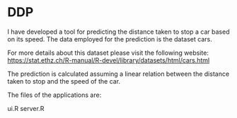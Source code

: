 # DDP

I have developed a tool for predicting the distance taken to stop a car based on its speed.
The data employed for the prediction is the dataset cars.

For more details about this dataset please visit the following website:
<https://stat.ethz.ch/R-manual/R-devel/library/datasets/html/cars.html>

The prediction is calculated assuming a linear relation between the distance taken to stop and the speed of the car.

The files of the applications are:

ui.R server.R

